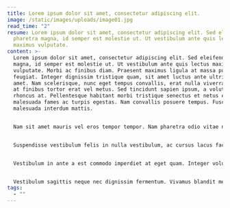 ```yaml
---
title: Lorem ipsum dolor sit amet, consectetur adipiscing elit.
image: /static/images/uploads/image01.jpg
read_time: "2"
resume: Lorem ipsum dolor sit amet, consectetur adipiscing elit. Sed eleifend
  pharetra magna, id semper est molestie ut. Ut vestibulum ante quis lectus
  maximus vulputate.
content: >-
  Lorem ipsum dolor sit amet, consectetur adipiscing elit. Sed eleifend pharetra
  magna, id semper est molestie ut. Ut vestibulum ante quis lectus maximus
  vulputate. Morbi ac finibus diam. Praesent maximus ligula at massa pulvinar
  feugiat. Integer dignissim tristique quam, sit amet luctus ante ultricies sit
  amet. Nam scelerisque, nunc eget tempus convallis, erat nulla viverra tortor,
  at finibus tortor erat vel metus. Sed tincidunt sapien ipsum, a volutpat dolor
  rhoncus at. Pellentesque habitant morbi tristique senectus et netus et
  malesuada fames ac turpis egestas. Nam convallis posuere tempus. Fusce
  malesuada interdum mattis.


  Nam sit amet mauris vel eros tempor tempor. Nam pharetra odio vitae nisl faucibus varius. Vivamus vitae dui sed nibh mattis pretium et aliquam erat. Fusce et nulla sed erat accumsan venenatis. Ut pretium augue eu eros aliquam bibendum. Pellentesque id turpis in metus pretium convallis. Etiam sit amet risus pharetra, blandit elit tincidunt, venenatis massa. Nulla convallis lorem sed efficitur facilisis. Vestibulum quis euismod sem. Donec non ullamcorper mi, non faucibus massa. Fusce imperdiet elit vitae fringilla viverra. Proin ultrices vestibulum libero at ullamcorper. Aliquam maximus interdum dui, at aliquet magna euismod eget. Etiam porta rhoncus ante. In varius porta enim vel laoreet. Aliquam aliquam massa vestibulum, mollis neque eu, lacinia quam.


  Suspendisse vestibulum felis in nulla vestibulum, ac cursus lacus facilisis. Mauris pretium, quam sit amet suscipit facilisis, arcu mi dignissim felis, quis luctus ligula nulla scelerisque massa. Phasellus condimentum, arcu eu lacinia varius, sapien dui varius nisl, a tincidunt ligula nisl quis velit. Phasellus placerat nibh turpis, vel sagittis neque gravida vitae. Nullam vel lacinia felis, vel ullamcorper lorem. Vivamus eu turpis id lacus elementum dapibus sed sed elit. Sed sed purus at velit dignissim aliquet.


  Vestibulum in ante a est commodo imperdiet at eget quam. Integer volutpat egestas augue, vitae sagittis metus consequat eu. Praesent nec neque cursus, lobortis metus a, finibus orci. Orci varius natoque penatibus et magnis dis parturient montes, nascetur ridiculus mus. Aliquam pharetra, massa nec finibus porta, nisl mi porttitor mauris, ac tincidunt lorem tellus nec sapien. Sed ut pharetra elit. Vestibulum faucibus dignissim lectus, mollis blandit tortor rutrum nec.


  Vestibulum sagittis neque nec dignissim fermentum. Vivamus blandit metus vel facilisis tincidunt. Suspendisse ultrices laoreet tincidunt. Etiam leo justo, tristique vel varius vel, ultrices id quam. Duis sed tellus volutpat, viverra risus vitae, fermentum erat. Etiam quis lorem eu magna fringilla lobortis. Nam ac neque gravida, dignissim diam at, semper ipsum. Cras scelerisque commodo tempus. Integer non lacus eget urna pharetra mollis. Nunc congue turpis eget feugiat aliquam. Aliquam id augue finibus, mollis lorem eu, sodales quam. Cras nisl turpis, tempus vel quam ut, fermentum volutpat lectus. In vitae ornare magna. Suspendisse dapibus massa eu leo laoreet imperdiet ut eget neque. Nam sed ipsum imperdiet, interdum erat sed, ultrices ante. Ut id dui eu libero mattis sodales ac vitae massa.
tags:
  - ""
---
```

